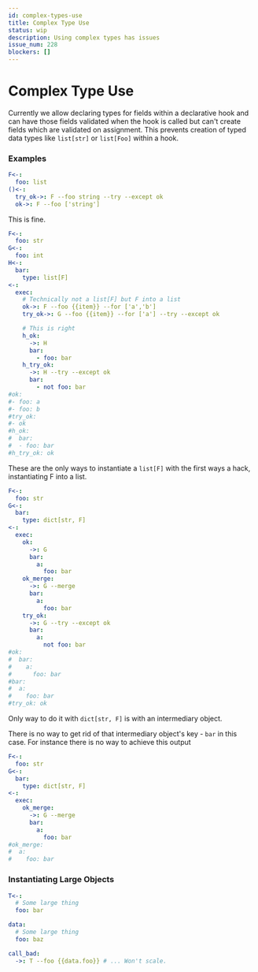 ```yaml
---
id: complex-types-use
title: Complex Type Use
status: wip
description: Using complex types has issues
issue_num: 228
blockers: []
---
```


[//]: # (--start-header--DO NOT MODIFY)

[//]: # (--end-header--start-body--MODIFY)

# Complex Type Use

Currently we allow declaring types for fields within a declarative hook and can have those fields validated when the hook is called but can't create fields which are validated on assignment. This prevents creation of typed data types like `list[str]` or `list[Foo]` within a hook.  

### Examples

```yaml
F<-:
  foo: list
()<-:
  try_ok->: F --foo string --try --except ok
  ok->: F --foo ['string']
```

This is fine.

```yaml
F<-:
  foo: str
G<-:
  foo: int
H<-:
  bar:
    type: list[F]
<-:
  exec:
    # Technically not a list[F] but F into a list
    ok->: F --foo {{item}} --for ['a','b']
    try_ok->: G --foo {{item}} --for ['a'] --try --except ok

    # This is right
    h_ok:
      ->: H
      bar:
        - foo: bar
    h_try_ok:
      ->: H --try --except ok
      bar:
        - not foo: bar
#ok:
#- foo: a
#- foo: b
#try_ok:
#- ok
#h_ok:
#  bar:
#  - foo: bar
#h_try_ok: ok
```

These are the only ways to instantiate a `list[F]` with the first ways a hack, instantiating F into a list.

```yaml
F<-:
  foo: str
G<-:
  bar:
    type: dict[str, F]
<-:
  exec:
    ok:
      ->: G
      bar:
        a:
          foo: bar
    ok_merge:
      ->: G --merge
      bar:
        a:
          foo: bar
    try_ok:
      ->: G --try --except ok
      bar:
        a:
          not foo: bar
#ok:
#  bar:
#    a:
#      foo: bar
#bar:
#  a:
#    foo: bar
#try_ok: ok
```

Only way to do it with `dict[str, F]` is with an intermediary object.

There is no way to get rid of that intermediary object's key - `bar` in this case. For instance there is no way to achieve this output


```yaml
F<-:
  foo: str
G<-:
  bar:
    type: dict[str, F]
<-:
  exec:
    ok_merge:
      ->: G --merge
      bar:
        a:
          foo: bar
#ok_merge:
#  a:
#    foo: bar
```

### Instantiating Large Objects

```yaml
T<-:
  # Some large thing
  foo: bar

data:
  # Some large thing
  foo: baz

call_bad:
  ->: T --foo {{data.foo}} # ... Won't scale.
```


